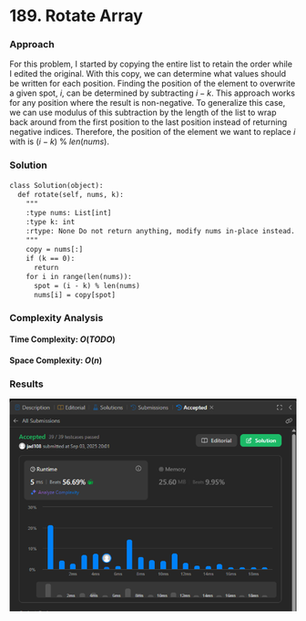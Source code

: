# 189. Rotate Array

### Approach
For this problem, I started by copying the entire list to retain the order while I edited the original. With this copy, we can determine what values should be written for each position. Finding the position of the element to overwrite a given spot, $i$, can be determined by subtracting $i-k$. This approach works for any position where the result is non-negative. To generalize this case, we can use modulus of this subtraction by the length of the list to wrap back around from the first position to the last position instead of returning negative indices. Therefore, the position of the element we want to replace $i$ with is $(i-k)\;\%\;len(nums)$.

### Solution
```
class Solution(object):
  def rotate(self, nums, k):
    """
    :type nums: List[int]
    :type k: int
    :rtype: None Do not return anything, modify nums in-place instead.
    """
    copy = nums[:]
    if (k == 0):
      return
    for i in range(len(nums)):
      spot = (i - k) % len(nums)
      nums[i] = copy[spot]
```

### Complexity Analysis
#### Time Complexity: $O(TODO)$


#### Space Complexity: $O(n)$

### Results

![screenshot](/array_string/medium/189_rotate_array/189_rotate_array.png)

